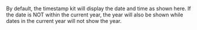 By default, the timestamp kit will display the date and time as shown here. If the date is NOT within the current year, the year will also be shown while dates in the current year will not show the year. 
